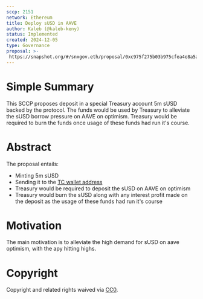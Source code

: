 ```yaml
---
sccp: 2151
network: Ethereum 
title: Deploy sUSD in AAVE
author: Kaleb (@kaleb-keny)
status: Implemented
created: 2024-12-05
type: Governance
proposal: >-
 https://snapshot.org/#/snxgov.eth/proposal/0xc975f275b03b975cfea4e8a5a6c39050d78423c08cca18cd77c87088ecc02b36
---
```


# Simple Summary

This SCCP proposes deposit in a special Treasury account 5m sUSD backed by the protocol. The funds would be used by Treasury to alleviate the sUSD borrow pressure on AAVE on optimism. Treasury would be required to burn the funds once usage of these funds had run it's course.

# Abstract

The proposal entails:
- Minting 5m sUSD
- Sending it to the [TC wallet address](https://etherscan.io/address/0x99f4176ee457afedffcb1839c7ab7a030a5e4a92)
- Treasury would be required to deposit the sUSD on AAVE on optimism
- Treasury would burn the sUSD along with any interest profit made on the deposit as the usage of these funds had run it's course

# Motivation

The main motivation is to alleviate the high demand for sUSD on aave optimism, with the apy hitting highs.


# Copyright
Copyright and related rights waived via [CC0](https://creativecommons.org/publicdomain/zero/1.0/).
